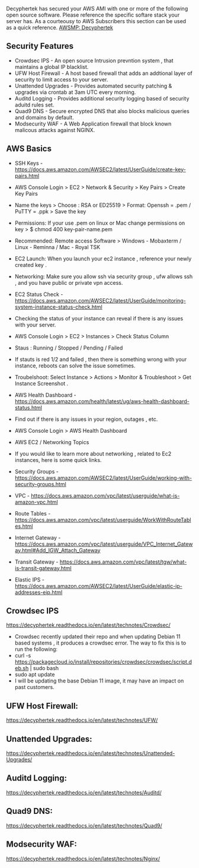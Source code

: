 
Decyphertek has secured your AWS AMI with one or more of the following open source software. Please reference the specific softare stack your server has. As a courteousy to AWS Subscribers this section can be used as a quick reference. [AWSMP: Decyphertek ](https://aws.amazon.com/marketplace/seller-profile?id=851968a2-7d3c-4a0b-8c33-5351d91aaef1)

Security Features
-----------------

* Crowdsec IPS - An open source Intrusion prevntion system , that maintains a global IP blacklist. 
* UFW Host Firewall - A host based firewall that adds an addtional layer of security to limit access to your server. 
* Unattended Upgrades - Provides automated security patching & upgrades via crontab at 3am UTC every morning. 
* Auditd Logging - Provides additional security logging based of security aduitd rules set. 
* Quad9 DNS - Secure encrypted DNS that also blocks malicious queries and domains by default. 
* Modsecurity WAF - A Web Application firewall that block known malicous attacks against NGINX. 

AWS Basics
-----------

* SSH Keys - https://docs.aws.amazon.com/AWSEC2/latest/UserGuide/create-key-pairs.html
* AWS Console Login > EC2 > Network & Security > Key Pairs > Create Key Pairs
* Name the keys > Choose : RSA or ED25519 > Format: Openssh = .pem / PuTTY = .ppk > Save the key
* Permissions: If your use .pem on linux or Mac change permissions on key > $ chmod 400 key-pair-name.pem
* Recommended: Remote access Software > Windows - Mobaxterm / Linux - Reminna / Mac - Royal TSK 
* EC2 Launch: When you launch your ec2 instance , reference your newly created key . 
* Networking: Make sure you allow ssh via security group , ufw allows ssh , and you have public or private vpn access. 

* EC2 Status Check - https://docs.aws.amazon.com/AWSEC2/latest/UserGuide/monitoring-system-instance-status-check.html 
* Checking the status of your instance can reveal if there is any issues with your server.
* AWS Console Login > EC2  > Instances > Check Status Column
* Staus : Running / Stopped / Pending / Failed 
* If stauts is red 1/2 and failed , then there is something wrong with your instance, reboots can solve the issue sometimes. 
* Troubelshoot: Select Instance > Actions > Monitor & Troubleshoot > Get Instance Screenshot .

* AWS Health Dashboard - https://docs.aws.amazon.com/health/latest/ug/aws-health-dashboard-status.html 
* Find out if there is any issues in your region, outages , etc. 
* AWS Console Login > AWS Health Dashboard 
    
* AWS EC2 / Networking Topics
* If you would like to learn more about networking , related to Ec2 instances, here is some quick links. 
* Security Groups - https://docs.aws.amazon.com/AWSEC2/latest/UserGuide/working-with-security-groups.html
* VPC - https://docs.aws.amazon.com/vpc/latest/userguide/what-is-amazon-vpc.html
* Route Tables - https://docs.aws.amazon.com/vpc/latest/userguide/WorkWithRouteTables.html
* Internet Gateway - https://docs.aws.amazon.com/vpc/latest/userguide/VPC_Internet_Gateway.html#Add_IGW_Attach_Gateway
* Transit Gateway - https://docs.aws.amazon.com/vpc/latest/tgw/what-is-transit-gateway.html
* Elastic IPS - https://docs.aws.amazon.com/AWSEC2/latest/UserGuide/elastic-ip-addresses-eip.html

Crowdsec IPS
------------

https://decyphertek.readthedocs.io/en/latest/technotes/Crowdsec/

* Crowdsec recently updated their repo and when updating Debian 11 based systems , it produces a crowdsec error. The way to fix this is to run the following:
* curl -s https://packagecloud.io/install/repositories/crowdsec/crowdsec/script.deb.sh | sudo bash
* sudo apt update
* I will be updating the base Debian 11 image, it may have an impact on past customers. 

UFW Host Firewall:
-----------------

https://decyphertek.readthedocs.io/en/latest/technotes/UFW/

Unattended Upgrades:
-------------------

https://decyphertek.readthedocs.io/en/latest/technotes/Unattended-Upgrades/

Auditd Logging:
--------------

https://decyphertek.readthedocs.io/en/latest/technotes/Auditd/

Quad9 DNS:
----------

https://decyphertek.readthedocs.io/en/latest/technotes/Quad9/

Modsecurity WAF:
----------------

https://decyphertek.readthedocs.io/en/latest/technotes/Nginx/
    


